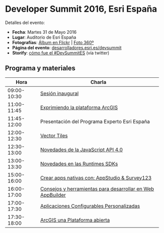 # Developer Summit 2016, Esri España
Detalles del evento:
* **Fecha**: Martes 31 de Mayo 2016
* **Lugar**: Auditorio de Esri España
* **Fotografías**: [Álbum en Flickr](https://www.flickr.com/photos/64629708@N04/albums/72157669269747895) | [Foto 360º](https://theta360.com/s/aZwNcJuDgoPQqjEhlX9JDbNi4)
* **Página del evento**: [desarrolladores.esri.es/devsummit](http://desarrolladores.esri.es/devsummit/)
* **Storify**: [cómo fue el #DevSummitES](https://storify.com/jimeno0/devsummites-timeline) (vía twitter)

## Programa y materiales
Hora|Charla
---|---|
09:00-10:30|[Sesión inaugural](http://esri-es.github.io/devsummits-esri-spain/2016/sesion-inaugural)
11:00-11:45|[Exprimiendo la plataforma ArcGIS](http://esri-es.github.io/devsummits-esri-spain/2016/exprimiendo-la-plataforma-arcgis)
11:45-12:00|Presentación del Programa Experto Esri España
12:00-12:30|[Vector Tiles](http://esri-es.github.io/devsummits-esri-spain/2016/vector-tiles/esri-vector-tiles.pdf)
12:30-13:00|[Novedades de la JavaScript API 4.0](http://esri-es.github.io/devsummits-esri-spain/2016/novedades-javascript-api-4.0)
13:00-13:30|[Novedades en las Runtimes SDKs](https://esri-es.github.io/devsummits-esri-spain/2016/novedades-runtime-sdks/novedades-runtime-sdks.pdf)
15:00-16:00|[Crear apps nativas con: AppStudio & Survey123](http://esri-es.github.io/devsummits-esri-spain/2016/AppStudio-Survey123/#/)
16:00-17:00|[Consejos y herramientas para desarrollar en Web AppBuilder](http://esri-es.github.io/devsummits-esri-spain/2016/WebAppBuilder)
17:00-17:30|[Aplicaciones Configurables Personalizadas](http://esri-es.github.io/devsummits-esri-spain/2016/aplicaciones-configurables-personalizadas)
17:30-18:00|[ArcGIS una Plataforma abierta](https://prezi.com/plj9jjmhl4bv/arcgis-developers-tecnologies-resources/)
